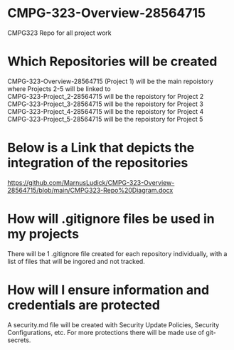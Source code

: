 # CMPG-323-Overview-28564715
 CMPG323 Repo for all project work
 
# Which Repositories will be created
 CMPG-323-Overview-28564715 (Project 1) will be the main repoistory where Projects 2-5 will be linked to
 <br />CMPG-323-Project_2-28564715 will be the repoistory for Project 2
 <br />CMPG-323-Project_3-28564715 will be the repoistory for Project 3
 <br />CMPG-323-Project_4-28564715 will be the repoistory for Project 4
 <br />CMPG-323-Project_5-28564715 will be the repoistory for Project 5

# Below is a Link that depicts the integration of the repositories
 https://github.com/MarnusLudick/CMPG-323-Overview-28564715/blob/main/CMPG323-Repo%20Diagram.docx

# How will .gitignore files be used in my projects
 There will be 1 .gitignore file created for each repository individually, with a list of files that will be ingored and not tracked.
 
# How will I ensure information and credentials are protected
 A security.md file will be created with Security Update Policies, Security Configurations, etc. For more protections there will be made use of git-secrets. 
